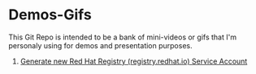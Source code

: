 # Demos-Gifs
This Git Repo is intended to be a bank of mini-videos or gifs that I'm personaly using for demos and presentation purposes.

1. [Generate new Red Hat Registry (registry.redhat.io) Service Account](https://github.com/tommeramber/Demos-Gifs/tree/main/Generate_RedHat_ServiceAccount)

